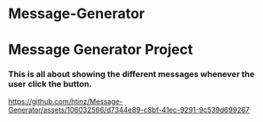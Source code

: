 # Message-Generator
# Message Generator Project

### This is all about showing the different messages whenever the user click the button.

https://github.com/htinz/Message-Generator/assets/106032566/d7344e89-c8bf-41ec-9291-9c539d699267

